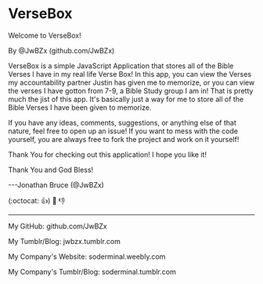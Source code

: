 # VerseBox
Welcome to VerseBox!

By @JwBZx (github.com/JwBZx)

VerseBox is a simple JavaScript Application that stores all of the Bible Verses I have in my real life Verse Box!
In this app, you can view the Verses my accountability partner Justin has given me to memorize, or you can view the verses I have gotton from 7-9, a Bible Study group I am in!
That is pretty much the jist of this app. It's basically just a way for me to store all of the Bible Verses I have been given to memorize.

If you have any ideas, comments, suggestions, or anything else of that nature, feel free to open up an issue!
If you want to mess with the code yourself, you are always free to fork the project and work on it yourself!

Thank You for checking out this application! I hope you like it!

Thank You and God Bless!

---Jonathan Bruce (@JwBZx)

(:octocat: :+1:) :crown: :-1:
- - - - - - - - - -
My GitHub: github.com/JwBZx

My Tumblr/Blog: jwbzx.tumblr.com

My Company's Website: soderminal.weebly.com

My Company's Tumblr/Blog: soderminal.tumblr.com
